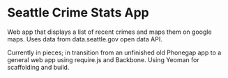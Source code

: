 Seattle Crime Stats App
=======================

Web app that displays a list of recent crimes and maps them on google maps. Uses data from data.seattle.gov open data API.

Currently in pieces; in transition from an unfinished old Phonegap app to a general web app using require.js and Backbone. Using Yeoman for scaffolding and build.